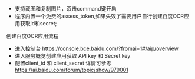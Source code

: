 - 支持截图和复制图片，双击command键开启
- 程序内置一个免费的assess_token,如果失效了需要用户自行创建百度OCR应用获取id和secret;

创建百度OCR应用流程

- 进入控制台 https://console.bce.baidu.com/?fromai=1#/aip/overview
- 进入服务概览创建应用获取 API key 和 Secret key
- 配置client_id 和 client_secret
详情可参考 https://ai.baidu.com/forum/topic/show/979001